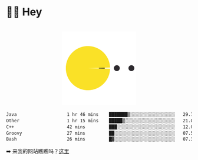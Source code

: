 
# 👋🏻 Hey
<div align="center">
	<br>
	<img src="https://raw.githubusercontent.com/Aniket965/Aniket965/master/pacman.svg?sanitize=true" width="200" height="200">
	<br>
</div>

<!--START_SECTION:waka-->

```txt
Java                   1 hr 46 mins    ███████▒░░░░░░░░░░░░░░░░░   29.78 %
Other                  1 hr 15 mins    █████▒░░░░░░░░░░░░░░░░░░░   21.09 %
C++                    42 mins         ███░░░░░░░░░░░░░░░░░░░░░░   12.00 %
Groovy                 27 mins         ██░░░░░░░░░░░░░░░░░░░░░░░   07.56 %
Bash                   26 mins         █▓░░░░░░░░░░░░░░░░░░░░░░░   07.33 %
```

<!--END_SECTION:waka-->

 ➡️  来我的网站瞧瞧吗？[这里](https://www.shaolongfei.com)
